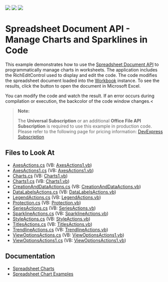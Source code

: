 <!-- default badges list -->
![](https://img.shields.io/endpoint?url=https://codecentral.devexpress.com/api/v1/VersionRange/128613178/21.2.3%2B)
[![](https://img.shields.io/badge/Open_in_DevExpress_Support_Center-FF7200?style=flat-square&logo=DevExpress&logoColor=white)](https://supportcenter.devexpress.com/ticket/details/T132724)
[![](https://img.shields.io/badge/📖_How_to_use_DevExpress_Examples-e9f6fc?style=flat-square)](https://docs.devexpress.com/GeneralInformation/403183)
<!-- default badges end -->

# Spreadsheet Document API - Manage Charts and Sparklines in Code

This example demonstrates how to use the [Spreadsheet Document API](https://documentation.devexpress.com/OfficeFileAPI/14912/Spreadsheet-Document-API) to programmatically manage charts in worksheets.
The application includes the RichEditControl used to display and edit the code. The code modifies the spreadsheet document loaded into the [Workbook](https://docs.devexpress.com/OfficeFileAPI/DevExpress.Spreadsheet.Workbook) instance. To see the results, click the button to open the document in Microsoft Excel.

You can modify the code and watch the result. If an error occurs during compilation or execution, the backcolor of the code window changes.<

> **Note:**
>
> The **Universal Subscription** or an additional **Office File API Subscription** is required to use this example in production code. Please refer to the following page for pricing information: [DevExpress Subscription](https://www.devexpress.com/Buy/NET/)

## Files to Look At

* [AxesActions.cs](./CS/SpreadsheetDocServerChartAPISamples/CodeExamples/AxesActions.cs) (VB: [AxesActions1.vb](./VB/SpreadsheetDocServerChartAPISamples/CodeExamples/AxesActions1.vb))
* [AxesActions1.cs](./CS/SpreadsheetDocServerChartAPISamples/CodeExamples/AxesActions1.cs) (VB: [AxesActions1.vb](./VB/SpreadsheetDocServerChartAPISamples/CodeExamples/AxesActions1.vb))
* [Charts.cs](./CS/SpreadsheetDocServerChartAPISamples/CodeExamples/Charts.cs) (VB: [Charts1.vb](./VB/SpreadsheetDocServerChartAPISamples/CodeExamples/Charts1.vb))
* [Charts1.cs](./CS/SpreadsheetDocServerChartAPISamples/CodeExamples/Charts1.cs) (VB: [Charts1.vb](./VB/SpreadsheetDocServerChartAPISamples/CodeExamples/Charts1.vb))
* [CreationAndDataActions.cs](./CS/SpreadsheetDocServerChartAPISamples/CodeExamples/CreationAndDataActions.cs) (VB: [CreationAndDataActions.vb](./VB/SpreadsheetDocServerChartAPISamples/CodeExamples/CreationAndDataActions.vb))
* [DataLabelsActions.cs](./CS/SpreadsheetDocServerChartAPISamples/CodeExamples/DataLabelsActions.cs) (VB: [DataLabelsActions.vb](./VB/SpreadsheetDocServerChartAPISamples/CodeExamples/DataLabelsActions.vb))
* [LegendActions.cs](./CS/SpreadsheetDocServerChartAPISamples/CodeExamples/LegendActions.cs) (VB: [LegendActions.vb](./VB/SpreadsheetDocServerChartAPISamples/CodeExamples/LegendActions.vb))
* [Protection.cs](./CS/SpreadsheetDocServerChartAPISamples/CodeExamples/Protection.cs) (VB: [Protection.vb](./VB/SpreadsheetDocServerChartAPISamples/CodeExamples/Protection.vb))
* [SeriesActions.cs](./CS/SpreadsheetDocServerChartAPISamples/CodeExamples/SeriesActions.cs) (VB: [SeriesActions.vb](./VB/SpreadsheetDocServerChartAPISamples/CodeExamples/SeriesActions.vb))
* [SparklineActions.cs](./CS/SpreadsheetDocServerChartAPISamples/CodeExamples/SparklineActions.cs) (VB: [SparklineActions.vb](./VB/SpreadsheetDocServerChartAPISamples/CodeExamples/SparklineActions.vb))
* [StyleActions.cs](./CS/SpreadsheetDocServerChartAPISamples/CodeExamples/StyleActions.cs) (VB: [StyleActions.vb](./VB/SpreadsheetDocServerChartAPISamples/CodeExamples/StyleActions.vb))
* [TitlesActions.cs](./CS/SpreadsheetDocServerChartAPISamples/CodeExamples/TitlesActions.cs) (VB: [TitlesActions.vb](./VB/SpreadsheetDocServerChartAPISamples/CodeExamples/TitlesActions.vb))
* [TrendlineActions.cs](./CS/SpreadsheetDocServerChartAPISamples/CodeExamples/TrendlineActions.cs) (VB: [TrendlineActions.vb](./VB/SpreadsheetDocServerChartAPISamples/CodeExamples/TrendlineActions.vb))
* [ViewOptionsActions.cs](./CS/SpreadsheetDocServerChartAPISamples/CodeExamples/ViewOptionsActions.cs) (VB: [ViewOptionsActions1.vb](./VB/SpreadsheetDocServerChartAPISamples/CodeExamples/ViewOptionsActions1.vb))
* [ViewOptionsActions1.cs](./CS/SpreadsheetDocServerChartAPISamples/CodeExamples/ViewOptionsActions1.cs) (VB: [ViewOptionsActions1.vb](./VB/SpreadsheetDocServerChartAPISamples/CodeExamples/ViewOptionsActions1.vb))

## Documentation

* [Spreadsheet Charts](https://docs.devexpress.com/OfficeFileAPI/120427/spreadsheet-document-api/charts-and-graphics/charting)
* [Spreadsheet Chart Examples](https://docs.devexpress.com/OfficeFileAPI/113732/spreadsheet-document-api/examples/charts)

